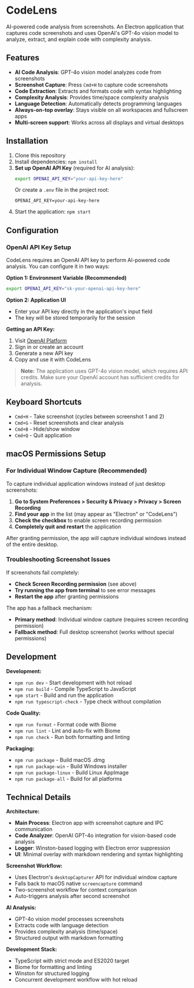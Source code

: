 # CodeLens

AI-powered code analysis from screenshots. An Electron application that captures code screenshots and uses OpenAI's GPT-4o vision model to analyze, extract, and explain code with complexity analysis.

## Features

- **AI Code Analysis**: GPT-4o vision model analyzes code from screenshots
- **Screenshot Capture**: Press `Cmd+H` to capture code screenshots
- **Code Extraction**: Extracts and formats code with syntax highlighting
- **Complexity Analysis**: Provides time/space complexity analysis
- **Language Detection**: Automatically detects programming languages
- **Always-on-top overlay**: Stays visible on all workspaces and fullscreen apps
- **Multi-screen support**: Works across all displays and virtual desktops

## Installation

1. Clone this repository
2. Install dependencies: `npm install`
3. **Set up OpenAI API Key** (required for AI analysis):
   ```bash
   export OPENAI_API_KEY="your-api-key-here"
   ```
   Or create a `.env` file in the project root:
   ```
   OPENAI_API_KEY=your-api-key-here
   ```
4. Start the application: `npm start`

## Configuration

### OpenAI API Key Setup

CodeLens requires an OpenAI API key to perform AI-powered code analysis. You can configure it in two ways:

**Option 1: Environment Variable (Recommended)**
```bash
export OPENAI_API_KEY="sk-your-openai-api-key-here"
```

**Option 2: Application UI**
- Enter your API key directly in the application's input field
- The key will be stored temporarily for the session

**Getting an API Key:**
1. Visit [OpenAI Platform](https://platform.openai.com/api-keys)
2. Sign in or create an account
3. Generate a new API key
4. Copy and use it with CodeLens

> **Note:** The application uses GPT-4o vision model, which requires API credits. Make sure your OpenAI account has sufficient credits for analysis.

## Keyboard Shortcuts

- `Cmd+H` - Take screenshot (cycles between screenshot 1 and 2)
- `Cmd+G` - Reset screenshots and clear analysis
- `Cmd+B` - Hide/show window
- `Cmd+Q` - Quit application

## macOS Permissions Setup

### For Individual Window Capture (Recommended)

To capture individual application windows instead of just desktop screenshots:

1. **Go to System Preferences > Security & Privacy > Privacy > Screen Recording**
2. **Find your app** in the list (may appear as "Electron" or "CodeLens")
3. **Check the checkbox** to enable screen recording permission
4. **Completely quit and restart** the application

After granting permission, the app will capture individual windows instead of the entire desktop.

### Troubleshooting Screenshot Issues

If screenshots fail completely:

- **Check Screen Recording permission** (see above)
- **Try running the app from terminal** to see error messages
- **Restart the app** after granting permissions

The app has a fallback mechanism:
- **Primary method**: Individual window capture (requires screen recording permission)
- **Fallback method**: Full desktop screenshot (works without special permissions)

## Development

**Development:**
- `npm run dev` - Start development with hot reload
- `npm run build` - Compile TypeScript to JavaScript
- `npm start` - Build and run the application
- `npm run typescript-check` - Type check without compilation

**Code Quality:**
- `npm run format` - Format code with Biome
- `npm run lint` - Lint and auto-fix with Biome
- `npm run check` - Run both formatting and linting

**Packaging:**
- `npm run package` - Build macOS .dmg
- `npm run package-win` - Build Windows installer
- `npm run package-linux` - Build Linux AppImage
- `npm run package-all` - Build for all platforms

## Technical Details

**Architecture:**
- **Main Process**: Electron app with screenshot capture and IPC communication
- **Code Analyzer**: OpenAI GPT-4o integration for vision-based code analysis
- **Logger**: Winston-based logging with Electron error suppression
- **UI**: Minimal overlay with markdown rendering and syntax highlighting

**Screenshot Workflow:**
- Uses Electron's `desktopCapturer` API for individual window capture
- Falls back to macOS native `screencapture` command
- Two-screenshot workflow for context comparison
- Auto-triggers analysis after second screenshot

**AI Analysis:**
- GPT-4o vision model processes screenshots
- Extracts code with language detection
- Provides complexity analysis (time/space)
- Structured output with markdown formatting

**Development Stack:**
- TypeScript with strict mode and ES2020 target
- Biome for formatting and linting
- Winston for structured logging
- Concurrent development workflow with hot reload